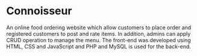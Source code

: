 # Connoisseur


An online food ordering website which allow customers to place order and registered customers to post and rate items. 
In addition, admins can apply CRUD operation to manage the menu. The front-end was developed using HTML, CSS and JavaScript and PHP and MySQL is used for the back-end.
